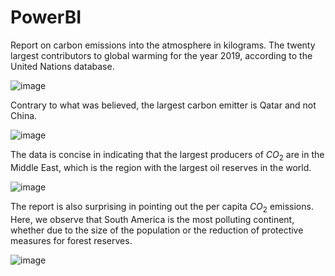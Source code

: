 # PowerBI
Report on carbon emissions into the atmosphere in kilograms. The twenty largest contributors to global warming for the year 2019, according to the United Nations database.

![image](https://user-images.githubusercontent.com/105392322/194746065-20b22bb8-ca46-4773-91a4-c71365aaf97a.png)

Contrary to what was believed, the largest carbon emitter is Qatar and not China.

![image](https://user-images.githubusercontent.com/105392322/194746288-6fbf24a7-698e-418a-84bc-13adbae72aa2.png)

The data is concise in indicating that the largest producers of $CO_{2}$ are in the Middle East, which is the region with the largest oil reserves in the world.

![image](https://user-images.githubusercontent.com/105392322/194746484-416c213d-3f36-4161-95f9-598e4e81ddc7.png)

The report is also surprising in pointing out the per capita $CO_2$ emissions. Here, we observe that South America is the most polluting continent, whether due to the size of the population or the reduction of protective measures for forest reserves.

![image](https://user-images.githubusercontent.com/105392322/194746826-50697400-6ba4-4f86-9f7e-281939cb2fc5.png)
